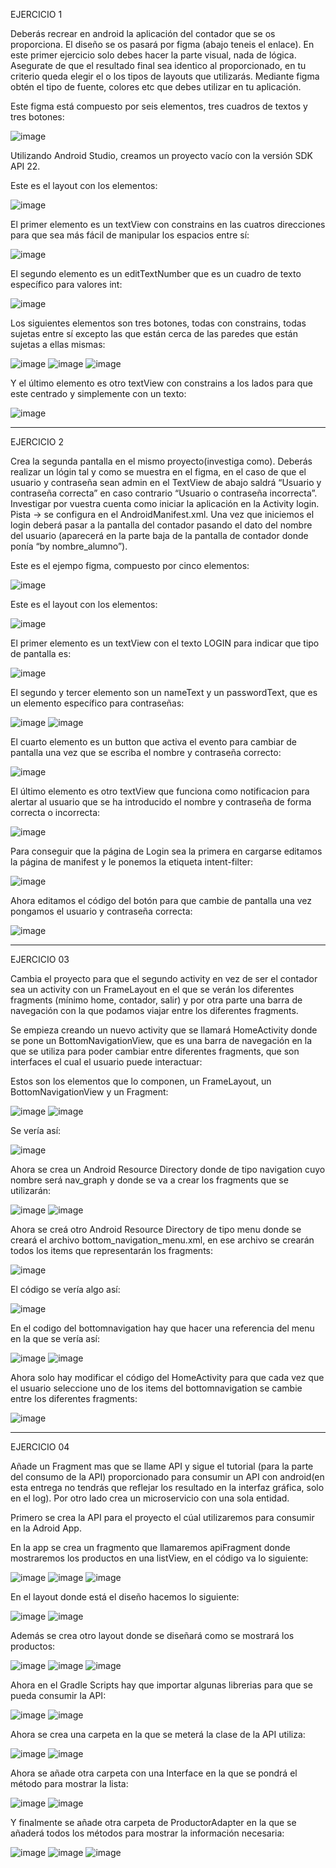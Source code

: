 EJERCICIO 1

Deberás recrear en android la aplicación del contador que se os proporciona.
El diseño se os pasará por figma (abajo teneis el enlace).
En este primer ejercicio solo debes hacer la parte visual, nada de lógica.
Asegurate de que el resultado final sea identico al proporcionado, en tu criterio queda elegir el o los tipos de layouts que utilizarás.
Mediante figma obtén el tipo de fuente, colores etc que debes utilizar en tu aplicación.

Este figma está compuesto por seis elementos, tres cuadros de textos y tres botones:

![image](https://github.com/mmruano/MoragriegaRuanoM01/assets/146729468/86d1ec39-f798-470d-8476-77fdbce21aa8)


Utilizando Android Studio, creamos un proyecto vacío con la versión SDK API 22.

Este es el layout con los elementos:

![image](https://github.com/mmruano/MoragriegaRuanoM01/assets/146729468/4450e5fd-314c-4c12-b8ed-45f0d4dc110c)


El primer elemento es un textView con constrains en las cuatros direcciones para que sea más fácil de manipular los espacios entre sí:

![image](https://github.com/mmruano/MoragriegaRuanoM01/assets/146729468/a78ef702-4e0c-4cb1-bdfa-b94785619d9d)


El segundo elemento es un editTextNumber que es un cuadro de texto específico para valores int:

![image](https://github.com/mmruano/MoragriegaRuanoM01/assets/146729468/87a25f22-ead4-4ec9-8859-a7ee22cda992)


Los siguientes elementos son tres botones, todas con constrains, todas sujetas entre sí excepto las que
están cerca de las paredes que están sujetas a ellas mismas:

![image](https://github.com/mmruano/MoragriegaRuanoM01/assets/146729468/97a61b24-b47e-485b-b9e8-5f6843c772b9)
![image](https://github.com/mmruano/MoragriegaRuanoM01/assets/146729468/cfe8df56-7498-4382-a9c1-afcefb364a94)
![image](https://github.com/mmruano/MoragriegaRuanoM01/assets/146729468/1e3faffe-3141-4b82-9480-20ffd8f7bb8d)


Y el último elemento es otro textView con constrains a los lados para que este centrado y simplemente con un texto:

![image](https://github.com/mmruano/MoragriegaRuanoM01/assets/146729468/a1b1a024-8758-425c-b167-47095ca476de)


-------------------------------------------------------

EJERCICIO 2

Crea la segunda pantalla en el mismo proyecto(investiga como). Deberás realizar un lógin tal y como se muestra en el figma,
en el caso de que el usuario y contraseña sean admin en el TextView de abajo saldrá “Usuario y contraseña correcta” en caso
contrario “Usuario o contraseña incorrecta”. Investigar por vuestra cuenta como iniciar la aplicación en la Activity login.
Pista → se configura en el AndroidManifest.xml. Una vez que iniciemos el login deberá pasar a la pantalla del contador pasando
el dato del nombre del usuario (aparecerá en la parte baja de la pantalla de contador donde ponía “by nombre_alumno”).

Este es el ejempo figma, compuesto por cinco elementos:

![image](https://github.com/mmruano/MoragriegaRuanoM01/assets/146729468/77fbf334-9d20-4d6b-b937-08ab388b7d9e)


Este es el layout con los elementos:

![image](https://github.com/mmruano/MoragriegaRuanoM01/assets/146729468/d09d126b-6a53-4b4f-b8a1-b50d0d6cd079)


El primer elemento es un textView con el texto LOGIN para indicar que tipo de pantalla es:

![image](https://github.com/mmruano/MoragriegaRuanoM01/assets/146729468/53949092-7fb8-4e90-8e37-d6b7094dc4ce)


El segundo y tercer elemento son un nameText y un passwordText, que es un elemento específico para contraseñas:

![image](https://github.com/mmruano/MoragriegaRuanoM01/assets/146729468/35a99bf9-6d1d-4201-a183-abaa86c33813)
![image](https://github.com/mmruano/MoragriegaRuanoM01/assets/146729468/cd45c43f-aadf-498c-92b6-7c2ab33f1e90)


El cuarto elemento es un button que activa el evento para cambiar de pantalla una vez que se escriba el nombre y
contraseña correcto:

![image](https://github.com/mmruano/MoragriegaRuanoM01/assets/146729468/b6e60323-9356-4141-a408-4fb2374c0b0f)


El último elemento es otro textView que funciona como notificacion para alertar al usuario que se ha introducido
el nombre y contraseña de forma correcta o incorrecta:

![image](https://github.com/mmruano/MoragriegaRuanoM01/assets/146729468/dcad2673-6689-43a6-9376-b95829d2cf3d)


Para conseguir que la página de Login sea la primera en cargarse editamos la página de manifest y le ponemos la etiqueta intent-filter:

![image](https://github.com/mmruano/MoragriegaRuanoM01/assets/146729468/f7a35048-b221-4768-a94c-8fb2247ca14a)


Ahora editamos el código del botón para que cambie de pantalla una vez pongamos el usuario y contraseña correcta:

![image](https://github.com/mmruano/MoragriegaRuanoM01/assets/146729468/0866c7cd-b9b4-42a3-a007-9d9cb8e7a189)


-------------------------------------------------------

EJERCICIO 03

Cambia el proyecto para que el segundo activity en vez de ser el contador sea un activity con un FrameLayout en el que se verán los
diferentes fragments (mínimo home, contador, salir) y por otra parte una barra de navegación con la que podamos viajar entre los diferentes fragments.

Se empieza creando un nuevo activity que se llamará HomeActivity donde se pone un BottomNavigationView, que es una barra de navegación
en la que se utiliza para poder cambiar entre diferentes fragments, que son interfaces el cual el usuario puede interactuar:

Estos son los elementos que lo componen, un FrameLayout, un BottomNavigationView y un Fragment:

![image](https://github.com/mmruano/MoragriegaRuanoM01/assets/146729468/7a8ea495-0229-4197-bf88-3312385bff56)
![image](https://github.com/mmruano/MoragriegaRuanoM01/assets/146729468/bedab52c-af02-4c19-abf5-7541db3c6d78)

Se vería así:

![image](https://github.com/mmruano/MoragriegaRuanoM01/assets/146729468/2bf69f48-cc3d-40df-9ff1-46c488342b52)


Ahora se crea un Android Resource Directory donde de tipo navigation cuyo nombre será nav_graph y donde se va a crear los fragments
que se utilizarán:

![image](https://github.com/mmruano/MoragriegaRuanoM01/assets/146729468/b5fae43f-1524-4b81-8000-bcc0a3290a18)
![image](https://github.com/mmruano/MoragriegaRuanoM01/assets/146729468/184bec63-e9ec-4cb3-9986-560b7b2b94da)


Ahora se creá otro Android Resource Directory de tipo menu donde se creará el archivo bottom_navigation_menu.xml, en ese archivo
se crearán todos los items que representarán los fragments:

![image](https://github.com/mmruano/MoragriegaRuanoM01/assets/146729468/e062f597-0471-4920-a88b-1d2c7ec20d6d)


El código se vería algo así:

![image](https://github.com/mmruano/MoragriegaRuanoM01/assets/146729468/13bee7d4-f787-4771-bca1-9b8602cb7818)


En el codigo del bottomnavigation hay que hacer una referencia del menu en la que se vería así:

![image](https://github.com/mmruano/MoragriegaRuanoM01/assets/146729468/41f4bde1-fe6b-408a-8c77-2702126fd7f6)
![image](https://github.com/mmruano/MoragriegaRuanoM01/assets/146729468/e63d52e2-8757-49ed-ba45-929c59bbe014)


Ahora solo hay modificar el código del HomeActivity para que cada vez que el usuario seleccione uno de los
items del bottomnavigation se cambie entre los diferentes fragments:

![image](https://github.com/mmruano/MoragriegaRuanoM01/assets/146729468/dd932969-293f-455b-9139-192e1f7a88b7)


-------------------------------------------------------

EJERCICIO 04

Añade un Fragment mas que se llame API y sigue el tutorial (para la parte del consumo de la API) proporcionado para
consumir un API con android(en esta entrega no tendrás que reflejar los resultado en la interfaz gráfica, solo en el log).
Por otro lado crea un microservicio con una sola entidad.

Primero se crea la API para el proyecto el cúal utilizaremos para consumir en la Adroid App.

En la app se crea un fragmento que llamaremos apiFragment donde mostraremos los productos en una listView, en el código va lo
siguiente:

![image](https://github.com/mmruano/MoragriegaRuanoM01/assets/146729468/74acfc3e-10cc-4522-9db2-28fb5dfa2460)
![image](https://github.com/mmruano/MoragriegaRuanoM01/assets/146729468/dfbd4928-e4cd-4a18-a352-34527655ce62)
![image](https://github.com/mmruano/MoragriegaRuanoM01/assets/146729468/51009561-263e-487f-8c9b-7606912d2783)


En el layout donde está el diseño hacemos lo siguiente:

![image](https://github.com/mmruano/MoragriegaRuanoM01/assets/146729468/67930608-142c-472f-af55-62717e67f9b3)
![image](https://github.com/mmruano/MoragriegaRuanoM01/assets/146729468/ad6b25c4-1b63-46cc-9d0c-c7369d62a04d)


Además se crea otro layout donde se diseñará como se mostrará los productos:

![image](https://github.com/mmruano/MoragriegaRuanoM01/assets/146729468/3159a616-ee3c-47c1-83a5-bbbd28321dd2)
![image](https://github.com/mmruano/MoragriegaRuanoM01/assets/146729468/acc46c46-d795-4cc8-b022-46b5e690cc62)
![image](https://github.com/mmruano/MoragriegaRuanoM01/assets/146729468/80916513-1f7c-4381-a3ed-738bf639b73f)


Ahora en el Gradle Scripts hay que importar algunas librerias para que se pueda consumir la API:

![image](https://github.com/mmruano/MoragriegaRuanoM01/assets/146729468/80788db4-6279-4e47-aee5-7244077290c9)
![image](https://github.com/mmruano/MoragriegaRuanoM01/assets/146729468/f16746c5-71ca-421d-a0fa-f7eedd474d35)


Ahora se crea una carpeta en la que se meterá la clase de la API utiliza:

![image](https://github.com/mmruano/MoragriegaRuanoM01/assets/146729468/28e96243-0bcb-4942-b218-02dee43eba86)
![image](https://github.com/mmruano/MoragriegaRuanoM01/assets/146729468/dd9ffc7b-e62c-4ae9-9441-e84793040066)


Ahora se añade otra carpeta con una Interface en la que se pondrá el método para mostrar la lista:

![image](https://github.com/mmruano/MoragriegaRuanoM01/assets/146729468/90369dd7-4132-4ff2-8288-1ffe2b573c51)
![image](https://github.com/mmruano/MoragriegaRuanoM01/assets/146729468/09b0dfa6-86e1-4e58-be97-fba41ecb7636)


Y finalmente se añade otra carpeta de ProductorAdapter en la que se añaderá todos los métodos para mostrar
la información necesaria:

![image](https://github.com/mmruano/MoragriegaRuanoM01/assets/146729468/8221e46d-97ba-4850-9275-45332383aafb)
![image](https://github.com/mmruano/MoragriegaRuanoM01/assets/146729468/c6376e4b-ada5-4610-8a6e-b8526041139f)
![image](https://github.com/mmruano/MoragriegaRuanoM01/assets/146729468/b6a7bb0e-243d-41dd-baac-762a6c18437b)
